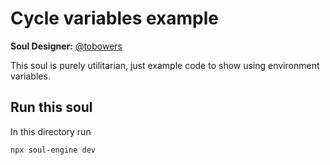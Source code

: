 # Cycle variables example

**Soul Designer:** [@tobowers](https://github.com/tobowers)

This soul is purely utilitarian, just example code to show using environment variables.

## Run this soul

In this directory run

```bash
npx soul-engine dev
```